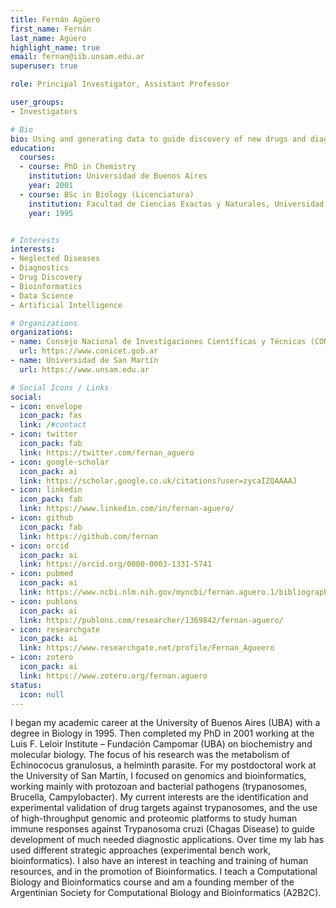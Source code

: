 ```yaml
---
title: Fernán Agüero
first_name: Fernán
last_name: Agüero
highlight_name: true
email: fernan@iib.unsam.edu.ar
superuser: true

role: Principal Investigator, Assistant Professor

user_groups: 
- Investigators

# Bio
bio: Using and generating data to guide discovery of new drugs and diagnostics.
education:
  courses:
  - course: PhD in Chemistry
    institution: Universidad de Buenos Aires
    year: 2001
  - course: BSc in Biology (Licenciatura)
    institution: Facultad de Ciencias Exactas y Naturales, Universidad de Buenos Aires
    year: 1995


# Interests
interests:
- Neglected Diseases
- Diagnostics
- Drug Discovery
- Bioinformatics
- Data Science
- Artificial Intelligence

# Organizations
organizations:
- name: Consejo Nacional de Investigaciones Científicas y Técnicas (CONICET)
  url: https://www.conicet.gob.ar
- name: Universidad de San Martín
  url: https://www.unsam.edu.ar

# Social Icons / Links
social:
- icon: envelope
  icon_pack: fas
  link: /#contact
- icon: twitter
  icon_pack: fab
  link: https://twitter.com/fernan_aguero
- icon: google-scholar
  icon_pack: ai
  link: https://scholar.google.co.uk/citations?user=zycaIZQAAAAJ
- icon: linkedin
  icon_pack: fab
  link: https://www.linkedin.com/in/fernan-aguero/
- icon: github
  icon_pack: fab
  link: https://github.com/fernan
- icon: orcid
  icon_pack: ai
  link: https://orcid.org/0000-0003-1331-5741
- icon: pubmed
  icon_pack: ai
  link: https://www.ncbi.nlm.nih.gov/myncbi/fernan.aguero.1/bibliography/public/
- icon: publons
  icon_pack: ai
  link: https://publons.com/researcher/1369842/fernan-aguero/
- icon: researchgate
  icon_pack: ai
  link: https://www.researchgate.net/profile/Fernan_Agueero
- icon: zotero
  icon_pack: ai
  link: https://www.zotero.org/fernan.aguero
status:
  icon: null
---
```


I began my academic career at the University of Buenos Aires (UBA) with a
degree in Biology in 1995. Then completed my PhD in 2001 working at the Luis
F. Leloir Institute – Fundación Campomar (UBA) on biochemistry and molecular
biology. The focus of his research was the metabolism of Echinococus
granulosus, a helminth parasite. For my postdoctoral work at the University
of San Martín, I focused on genomics and bioinformatics, working mainly with
protozoan and bacterial pathogens (trypanosomes, Brucella, Campylobacter).
My current interests are the identification and experimental validation of
drug targets against trypanosomes, and the use of high-throughput genomic
and proteomic platforms to study human immune responses against Trypanosoma
cruzi (Chagas Disease) to guide development of much needed diagnostic
applications. Over time my lab has used different strategic approaches
(experimental bench work, bioinformatics). I also have an interest in
teaching and training of human resources, and in the promotion of
Bioinformatics. I teach a Computational Biology and Bioinformatics course
and am a founding member of the Argentinian Society for Computational
Biology and Bioinformatics (A2B2C).

